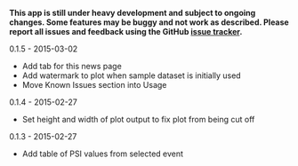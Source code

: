 **This app is still under heavy development and subject to ongoing changes. Some 
features may be buggy and not work as described. Please report 
all issues and feedback using the GitHub 
[issue tracker](https://github.com/kcha/psiplotter-app/issues).**

0.1.5 - 2015-03-02
- Add tab for this news page
- Add watermark to plot when sample dataset is initially used
- Move Known Issues section into Usage

0.1.4 - 2015-02-27
- Set height and width of plot output to fix plot from being cut off

0.1.3 - 2015-02-27
- Add table of PSI values from selected event